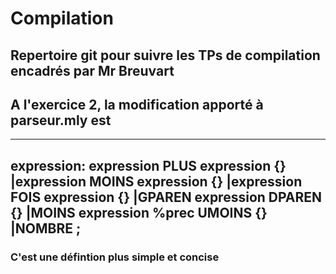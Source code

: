 # Compilation
## Repertoire git pour suivre les TPs de compilation encadrés par Mr Breuvart 

## A l'exercice 2, la modification apporté à **parseur.mly** est 

 ----------------------
 expression:
	expression PLUS expression		{}
	|expression MOINS expression		{}
	|expression FOIS expression		{}
	|GPAREN expression DPAREN		{}
	|MOINS	expression %prec UMOINS	{}
	|NOMBRE
;
-----------------------
### C'est une défintion plus simple et concise 

